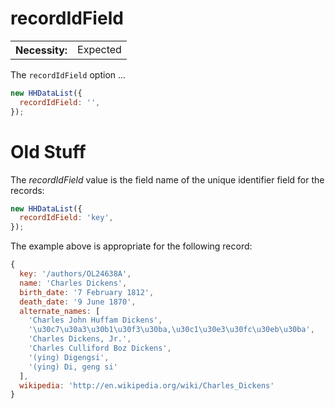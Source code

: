 # recordIdField

<table class="options-table">
  <tr>
    <th>Necessity:</th>
    <td>Expected</td>
  </tr>
</table>

The `recordIdField` option ...

``` js nonum
new HHDataList({
  recordIdField: '',
});
```

# Old Stuff

The *recordIdField* value is the field name of the unique identifier field for the records:

``` js nonum
new HHDataList({
  recordIdField: 'key',
});
```

The example above is appropriate for the following record:

``` js nonum
{
  key: '/authors/OL24638A',
  name: 'Charles Dickens',
  birth_date: '7 February 1812',
  death_date: '9 June 1870',
  alternate_names: [
    'Charles John Huffam Dickens',
    '\u30c7\u30a3\u30b1\u30f3\u30ba,\u30c1\u30e3\u30fc\u30eb\u30ba',
    'Charles Dickens, Jr.',
    'Charles Culliford Boz Dickens',
    '(ying) Digengsi',
    '(ying) Di, geng si'
  ],
  wikipedia: 'http://en.wikipedia.org/wiki/Charles_Dickens'
}
```